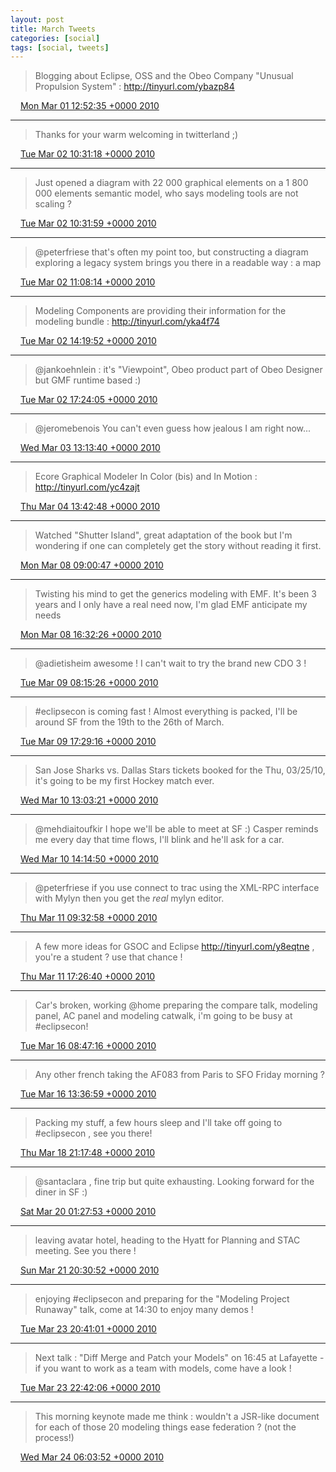 ```yaml
---
layout: post
title: March Tweets
categories: [social]
tags: [social, tweets]
---
```


> Blogging about Eclipse, OSS and the Obeo Company  "Unusual Propulsion System" : http://tinyurl.com/ybazp84

<img src="{{ site.url }}/media/tweet.ico" width="12" /> [Mon Mar 01 12:52:35 +0000 2010](https://twitter.com/bruncedric/status/9823343144)

----

> Thanks for your warm welcoming in twitterland ;)

<img src="{{ site.url }}/media/tweet.ico" width="12" /> [Tue Mar 02 10:31:18 +0000 2010](https://twitter.com/bruncedric/status/9868984783)

----

> Just opened a diagram with 22 000 graphical elements on a 1 800 000 elements semantic model, who says modeling tools are not scaling ?

<img src="{{ site.url }}/media/tweet.ico" width="12" /> [Tue Mar 02 10:31:59 +0000 2010](https://twitter.com/bruncedric/status/9869000397)

----

> @peterfriese that's often my point too, but constructing a diagram exploring a legacy system brings you there in a readable way :  a map

<img src="{{ site.url }}/media/tweet.ico" width="12" /> [Tue Mar 02 11:08:14 +0000 2010](https://twitter.com/bruncedric/status/9869849553)

----

> Modeling Components are providing their information for  the modeling bundle : http://tinyurl.com/yka4f74

<img src="{{ site.url }}/media/tweet.ico" width="12" /> [Tue Mar 02 14:19:52 +0000 2010](https://twitter.com/bruncedric/status/9875945357)

----

> @jankoehnlein : it's "Viewpoint", Obeo product part of Obeo Designer but GMF runtime based :)

<img src="{{ site.url }}/media/tweet.ico" width="12" /> [Tue Mar 02 17:24:05 +0000 2010](https://twitter.com/bruncedric/status/9883183082)

----

> @jeromebenois You can't even guess how jealous I am right now...

<img src="{{ site.url }}/media/tweet.ico" width="12" /> [Wed Mar 03 13:13:40 +0000 2010](https://twitter.com/bruncedric/status/9923318509)

----

> Ecore Graphical Modeler In Color (bis) and In Motion : http://tinyurl.com/yc4zajt

<img src="{{ site.url }}/media/tweet.ico" width="12" /> [Thu Mar 04 13:42:48 +0000 2010](https://twitter.com/bruncedric/status/9973691465)

----

> Watched "Shutter Island", great adaptation of the book but I'm wondering if one can completely get the story without reading it first.

<img src="{{ site.url }}/media/tweet.ico" width="12" /> [Mon Mar 08 09:00:47 +0000 2010](https://twitter.com/bruncedric/status/10163072230)

----

> Twisting his mind to get the generics modeling with EMF. It's been 3 years and I only have a real need now, I'm glad EMF anticipate my needs

<img src="{{ site.url }}/media/tweet.ico" width="12" /> [Mon Mar 08 16:32:26 +0000 2010](https://twitter.com/bruncedric/status/10177658225)

----

> @adietisheim awesome ! I can't wait to try the brand new CDO 3 !

<img src="{{ site.url }}/media/tweet.ico" width="12" /> [Tue Mar 09 08:15:26 +0000 2010](https://twitter.com/bruncedric/status/10211971485)

----

> #eclipsecon is coming fast ! Almost everything is packed, I'll be around SF from the 19th to the 26th of March.

<img src="{{ site.url }}/media/tweet.ico" width="12" /> [Tue Mar 09 17:29:16 +0000 2010](https://twitter.com/bruncedric/status/10229863491)

----

> San Jose Sharks vs. Dallas Stars tickets booked for the Thu, 03/25/10, it's going to be my first Hockey match ever.

<img src="{{ site.url }}/media/tweet.ico" width="12" /> [Wed Mar 10 13:03:21 +0000 2010](https://twitter.com/bruncedric/status/10269989601)

----

> @mehdiaitoufkir I hope we'll be able to meet at SF :) Casper reminds me every day that time flows, I'll blink and he'll ask for a car.

<img src="{{ site.url }}/media/tweet.ico" width="12" /> [Wed Mar 10 14:14:50 +0000 2010](https://twitter.com/bruncedric/status/10272695553)

----

> @peterfriese if you use connect to trac using the XML-RPC interface with Mylyn then you get the *real* mylyn editor.

<img src="{{ site.url }}/media/tweet.ico" width="12" /> [Thu Mar 11 09:32:58 +0000 2010](https://twitter.com/bruncedric/status/10315145865)

----

> A few more ideas for GSOC and Eclipse http://tinyurl.com/y8eqtne , you're a student ? use that chance !

<img src="{{ site.url }}/media/tweet.ico" width="12" /> [Thu Mar 11 17:26:40 +0000 2010](https://twitter.com/bruncedric/status/10331632208)

----

> Car's broken, working @home preparing the compare talk, modeling panel, AC panel and modeling catwalk, i'm going to be busy at #eclipsecon!

<img src="{{ site.url }}/media/tweet.ico" width="12" /> [Tue Mar 16 08:47:16 +0000 2010](https://twitter.com/bruncedric/status/10561521898)

----

> Any other french taking the AF083 from Paris to SFO Friday morning ?

<img src="{{ site.url }}/media/tweet.ico" width="12" /> [Tue Mar 16 13:36:59 +0000 2010](https://twitter.com/bruncedric/status/10570019109)

----

> Packing my stuff, a few hours sleep and I'll take off going to #eclipsecon , see you there!

<img src="{{ site.url }}/media/tweet.ico" width="12" /> [Thu Mar 18 21:17:48 +0000 2010](https://twitter.com/bruncedric/status/10689812144)

----

> @santaclara , fine trip but quite exhausting. Looking forward for the diner in SF :)

<img src="{{ site.url }}/media/tweet.ico" width="12" /> [Sat Mar 20 01:27:53 +0000 2010](https://twitter.com/bruncedric/status/10751007996)

----

> leaving avatar hotel, heading to the Hyatt for Planning and STAC meeting. See you there !

<img src="{{ site.url }}/media/tweet.ico" width="12" /> [Sun Mar 21 20:30:52 +0000 2010](https://twitter.com/bruncedric/status/10836704010)

----

> enjoying #eclipsecon and preparing for  the "Modeling Project Runaway" talk, come at 14:30 to enjoy many demos !

<img src="{{ site.url }}/media/tweet.ico" width="12" /> [Tue Mar 23 20:41:01 +0000 2010](https://twitter.com/bruncedric/status/10942830437)

----

> Next talk : "Diff Merge and Patch your Models" on 16:45 at Lafayette - if you want to work as a team with models, come have a look !

<img src="{{ site.url }}/media/tweet.ico" width="12" /> [Tue Mar 23 22:42:06 +0000 2010](https://twitter.com/bruncedric/status/10947733976)

----

> This morning keynote made me think : wouldn't a JSR-like document for each of those 20 modeling things ease federation ? (not the process!)

<img src="{{ site.url }}/media/tweet.ico" width="12" /> [Wed Mar 24 06:03:52 +0000 2010](https://twitter.com/bruncedric/status/10966375710)